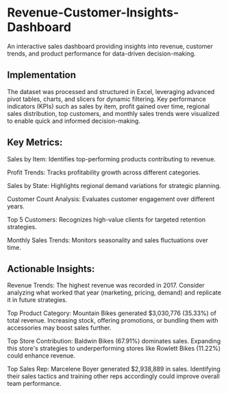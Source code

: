 # Revenue-Customer-Insights-Dashboard
An interactive sales dashboard providing insights into revenue, customer trends, and product performance for data-driven decision-making.


## Implementation

The dataset was processed and structured in Excel, leveraging advanced pivot tables, charts, and slicers for dynamic filtering. Key performance indicators (KPIs) such as sales by item, profit gained over time, regional sales distribution, top customers, and monthly sales trends were visualized to enable quick and informed decision-making.


 

## Key Metrics:


Sales by Item: Identifies top-performing products contributing to revenue.

Profit Trends: Tracks profitability growth across different categories.

Sales by State: Highlights regional demand variations for strategic planning.

Customer Count Analysis: Evaluates customer engagement over different years.

Top 5 Customers: Recognizes high-value clients for targeted retention strategies.

Monthly Sales Trends: Monitors seasonality and sales fluctuations over time.
 

## Actionable Insights:

Revenue Trends: The highest revenue was recorded in 2017. Consider analyzing what worked that year (marketing, pricing, demand) and replicate it in future strategies.

Top Product Category: Mountain Bikes generated $3,030,776 (35.33%) of total revenue. Increasing stock, offering promotions, or bundling them with accessories may boost sales further.

Top Store Contribution: Baldwin Bikes (67.91%) dominates sales. Expanding this store's strategies to underperforming stores like Rowlett Bikes (11.22%) could enhance revenue.

Top Sales Rep: Marcelene Boyer generated $2,938,889 in sales. Identifying their sales tactics and training other reps accordingly could improve overall team performance.
 
